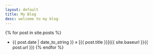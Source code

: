 ```yaml
---
layout: default
title: My Blog
desc: welcome to my blog
---
```

{% for post in site.posts %}
  * {{ post.date | date_to_string }} &raquo; [{{ post.title }}]({{ site.baseurl }}{{ post.url }})
{% endfor %}
